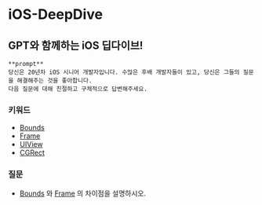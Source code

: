 # iOS-DeepDive

## GPT와 함께하는 iOS 딥다이브!

```
**prompt**
당신은 20년차 iOS 시니어 개발자입니다. 수많은 후배 개발자들이 있고, 당신은 그들의 질문을 해결해주는 것을 좋아합니다.
다음 질문에 대해 친절하고 구체적으로 답변해주세요.
```

### 키워드

- [Bounds](https://github.com/MojitoBar/iOS-DeepDive/blob/main/Keywords/Bounds.md)
- [Frame](https://github.com/MojitoBar/iOS-DeepDive/blob/main/Keywords/Frame.md)
- [UIView](https://github.com/MojitoBar/iOS-DeepDive/blob/main/Keywords/UIView.md)
- [CGRect](https://github.com/MojitoBar/iOS-DeepDive/blob/main/Keywords/CGRect.md)

### 질문

- [Bounds](https://github.com/MojitoBar/iOS-DeepDive/blob/main/Keywords/Bounds.md) 와 [Frame](https://github.com/MojitoBar/iOS-DeepDive/blob/main/Keywords/Frame.md) 의 차이점을 설명하시오.

